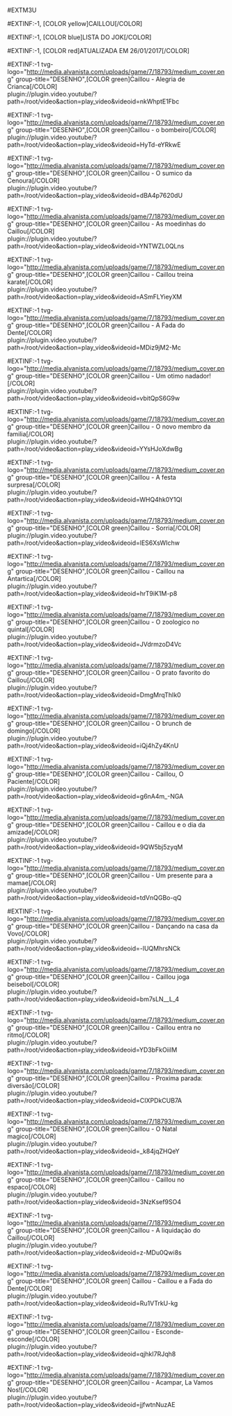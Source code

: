 #EXTM3U

#EXTINF:-1, [COLOR yellow]CAILLOU[/COLOR]

#EXTINF:-1, [COLOR blue]LISTA DO JOK[/COLOR]

#EXTINF:-1, [COLOR red]ATUALIZADA EM 26/01/2017[/COLOR]
 
#EXTINF:-1 tvg-logo="http://media.alvanista.com/uploads/game/7/18793/medium_cover.png" group-title="DESENHO",[COLOR green]Caillou - Alegria de Crianca[/COLOR]  
plugin://plugin.video.youtube/?path=/root/video&action=play_video&videoid=nkWhptE1Fbc

#EXTINF:-1 tvg-logo="http://media.alvanista.com/uploads/game/7/18793/medium_cover.png" group-title="DESENHO",[COLOR green]Caillou - o bombeiro[/COLOR]  
plugin://plugin.video.youtube/?path=/root/video&action=play_video&videoid=HyTd-eYRkwE

#EXTINF:-1 tvg-logo="http://media.alvanista.com/uploads/game/7/18793/medium_cover.png" group-title="DESENHO",[COLOR green]Caillou - O sumico da Cenoura[/COLOR]  
plugin://plugin.video.youtube/?path=/root/video&action=play_video&videoid=dBA4p7620dU

#EXTINF:-1 tvg-logo="http://media.alvanista.com/uploads/game/7/18793/medium_cover.png" group-title="DESENHO",[COLOR green]Caillou - As moedinhas do Caillou[/COLOR]  
plugin://plugin.video.youtube/?path=/root/video&action=play_video&videoid=YNTWZL0QLns

#EXTINF:-1 tvg-logo="http://media.alvanista.com/uploads/game/7/18793/medium_cover.png" group-title="DESENHO",[COLOR green]Caillou - Caillou treina karate[/COLOR]  
plugin://plugin.video.youtube/?path=/root/video&action=play_video&videoid=ASmFLYieyXM

#EXTINF:-1 tvg-logo="http://media.alvanista.com/uploads/game/7/18793/medium_cover.png" group-title="DESENHO",[COLOR green]Caillou - A Fada do Dente[/COLOR]  
plugin://plugin.video.youtube/?path=/root/video&action=play_video&videoid=MDiz9jM2-Mc

#EXTINF:-1 tvg-logo="http://media.alvanista.com/uploads/game/7/18793/medium_cover.png" group-title="DESENHO",[COLOR green]Caillou - Um otimo nadador![/COLOR]  
plugin://plugin.video.youtube/?path=/root/video&action=play_video&videoid=vbitQpS6G9w

#EXTINF:-1 tvg-logo="http://media.alvanista.com/uploads/game/7/18793/medium_cover.png" group-title="DESENHO",[COLOR green]Caillou - O novo membro da familia[/COLOR]  
plugin://plugin.video.youtube/?path=/root/video&action=play_video&videoid=YYsHJoXdwBg

#EXTINF:-1 tvg-logo="http://media.alvanista.com/uploads/game/7/18793/medium_cover.png" group-title="DESENHO",[COLOR green]Caillou - A festa surpresa[/COLOR]  
plugin://plugin.video.youtube/?path=/root/video&action=play_video&videoid=WHQ4hk0Y1QI

#EXTINF:-1 tvg-logo="http://media.alvanista.com/uploads/game/7/18793/medium_cover.png" group-title="DESENHO",[COLOR green]Caillou - Sorria[/COLOR]  
plugin://plugin.video.youtube/?path=/root/video&action=play_video&videoid=lES6XsWIchw

#EXTINF:-1 tvg-logo="http://media.alvanista.com/uploads/game/7/18793/medium_cover.png" group-title="DESENHO",[COLOR green]Caillou - Caillou na Antartica[/COLOR]  
plugin://plugin.video.youtube/?path=/root/video&action=play_video&videoid=hrT9iK1M-p8

#EXTINF:-1 tvg-logo="http://media.alvanista.com/uploads/game/7/18793/medium_cover.png" group-title="DESENHO",[COLOR green]Caillou - O zoologico no quintal[/COLOR]  
plugin://plugin.video.youtube/?path=/root/video&action=play_video&videoid=JVdrmzoD4Vc

#EXTINF:-1 tvg-logo="http://media.alvanista.com/uploads/game/7/18793/medium_cover.png" group-title="DESENHO",[COLOR green]Caillou - O prato favorito do Caillou[/COLOR]  
plugin://plugin.video.youtube/?path=/root/video&action=play_video&videoid=DmgMrqThIk0

#EXTINF:-1 tvg-logo="http://media.alvanista.com/uploads/game/7/18793/medium_cover.png" group-title="DESENHO",[COLOR green]Caillou - O brunch de domingo[/COLOR]  
plugin://plugin.video.youtube/?path=/root/video&action=play_video&videoid=iQj4hZy4KnU

#EXTINF:-1 tvg-logo="http://media.alvanista.com/uploads/game/7/18793/medium_cover.png" group-title="DESENHO",[COLOR green]Caillou - Caillou, O Paciente[/COLOR]  
plugin://plugin.video.youtube/?path=/root/video&action=play_video&videoid=g6nA4m_-NGA

#EXTINF:-1 tvg-logo="http://media.alvanista.com/uploads/game/7/18793/medium_cover.png" group-title="DESENHO",[COLOR green]Caillou - Caillou e o dia da amizade[/COLOR]  
plugin://plugin.video.youtube/?path=/root/video&action=play_video&videoid=9QW5bj5zyqM

#EXTINF:-1 tvg-logo="http://media.alvanista.com/uploads/game/7/18793/medium_cover.png" group-title="DESENHO",[COLOR green]Caillou - Um presente para a mamae[/COLOR]  
plugin://plugin.video.youtube/?path=/root/video&action=play_video&videoid=tdVnQGBo-qQ

#EXTINF:-1 tvg-logo="http://media.alvanista.com/uploads/game/7/18793/medium_cover.png" group-title="DESENHO",[COLOR green]Caillou - Dançando na casa da Vovo[/COLOR]  
plugin://plugin.video.youtube/?path=/root/video&action=play_video&videoid=-lUQMhrsNCk

#EXTINF:-1 tvg-logo="http://media.alvanista.com/uploads/game/7/18793/medium_cover.png" group-title="DESENHO",[COLOR green]Caillou - Caillou joga beisebol[/COLOR]  
plugin://plugin.video.youtube/?path=/root/video&action=play_video&videoid=bm7sLN__L_4

#EXTINF:-1 tvg-logo="http://media.alvanista.com/uploads/game/7/18793/medium_cover.png" group-title="DESENHO",[COLOR green]Caillou - Caillou entra no ritmo[/COLOR]  
plugin://plugin.video.youtube/?path=/root/video&action=play_video&videoid=YD3bFkOiiIM

#EXTINF:-1 tvg-logo="http://media.alvanista.com/uploads/game/7/18793/medium_cover.png" group-title="DESENHO",[COLOR green]Caillou - Proxima parada: diversão[/COLOR]  
plugin://plugin.video.youtube/?path=/root/video&action=play_video&videoid=CIXPDkCUB7A

#EXTINF:-1 tvg-logo="http://media.alvanista.com/uploads/game/7/18793/medium_cover.png" group-title="DESENHO",[COLOR green]Caillou - O Natal magico[/COLOR]  
plugin://plugin.video.youtube/?path=/root/video&action=play_video&videoid=_k84jqZHQeY

#EXTINF:-1 tvg-logo="http://media.alvanista.com/uploads/game/7/18793/medium_cover.png" group-title="DESENHO",[COLOR green]Caillou - Caillou no espaco[/COLOR]  
plugin://plugin.video.youtube/?path=/root/video&action=play_video&videoid=3NzKsef9SO4

#EXTINF:-1 tvg-logo="http://media.alvanista.com/uploads/game/7/18793/medium_cover.png" group-title="DESENHO",[COLOR green]Caillou - A liquidação do Caillou[/COLOR]  
plugin://plugin.video.youtube/?path=/root/video&action=play_video&videoid=z-MDu0Qwi8s

#EXTINF:-1 tvg-logo="http://media.alvanista.com/uploads/game/7/18793/medium_cover.png" group-title="DESENHO",[COLOR green] Caillou - Caillou e a Fada do Dente[/COLOR]  
plugin://plugin.video.youtube/?path=/root/video&action=play_video&videoid=Ru1VTrkU-kg

#EXTINF:-1 tvg-logo="http://media.alvanista.com/uploads/game/7/18793/medium_cover.png" group-title="DESENHO",[COLOR green]Caillou - Esconde-esconde[/COLOR]  
plugin://plugin.video.youtube/?path=/root/video&action=play_video&videoid=qjhkI7RJqh8

#EXTINF:-1 tvg-logo="http://media.alvanista.com/uploads/game/7/18793/medium_cover.png" group-title="DESENHO",[COLOR green]Caillou - Acampar, La Vamos Nos![/COLOR]  
plugin://plugin.video.youtube/?path=/root/video&action=play_video&videoid=jjfwtnNuzAE

